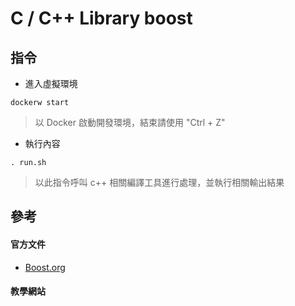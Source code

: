 # C / C++ Library boost

## 指令

+ 進入虛擬環境
```
dockerw start
```
> 以 Docker 啟動開發環境，結束請使用 "Ctrl + Z"

+ 執行內容
```
. run.sh
```
> 以此指令呼叫 c++ 相關編譯工具進行處理，並執行相關輸出結果

## 參考

#### 官方文件

+ [Boost.org](https://www.boost.org/)

#### 教學網站

